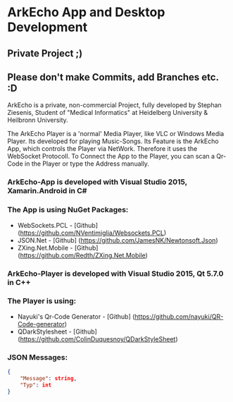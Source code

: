 # ArkEcho App and Desktop Development

## Private Project ;)
## Please don't make Commits, add Branches etc. :D

ArkEcho is a private, non-commercial Project, fully developed by Stephan Ziesenis, Student of "Medical Informatics" at Heidelberg University & Heilbronn University.

The ArkEcho Player is a 'normal' Media Player, like VLC or Windows Media Player. Its developed for playing Music-Songs.
Its Feature is the ArkEcho App, which controls the Player via NetWork. Therefore it uses the WebSocket Protocoll.
To Connect the App to the Player, you can scan a Qr-Code in the Player or type the Address manually.

### ArkEcho-App is developed with Visual Studio 2015, Xamarin.Android in C# #
### The App is using NuGet Packages: 
- WebSockets.PCL - [Github] (https://github.com/NVentimiglia/Websockets.PCL)
- JSON.Net - [Github] (https://github.com/JamesNK/Newtonsoft.Json)
- ZXing.Net.Mobile - [Github] (https://github.com/Redth/ZXing.Net.Mobile)

### ArkEcho-Player is developed with Visual Studio 2015, Qt 5.7.0 in C++
### The Player is using:
- Nayuki's Qr-Code Generator - [Github] (https://github.com/nayuki/QR-Code-generator)
- QDarkStylesheet - [Github] (https://github.com/ColinDuquesnoy/QDarkStyleSheet)

### JSON Messages:
```json
{
	"Message": string,
	"Typ": int
}
```